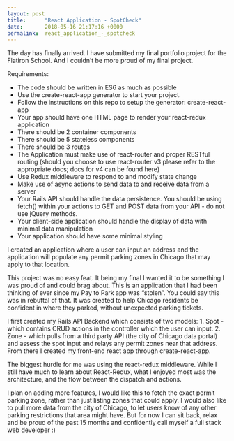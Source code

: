 ```yaml
---
layout: post
title:      "React Application - SpotCheck"
date:       2018-05-16 21:17:16 +0000
permalink:  react_application_-_spotcheck
---
```



The day has finally arrived. I have submitted my final portfolio project for the Flatiron School. And I couldn’t be more proud of my final project.

Requirements:
* The code should be written in ES6 as much as possible
* Use the create-react-app generator to start your project.
* Follow the instructions on this repo to setup the generator: create-react-app
* Your app should have one HTML page to render your react-redux application
* There should be 2 container components
* There should be 5 stateless components
* There should be 3 routes
* The Application must make use of react-router and proper RESTful routing (should you choose to use react-router v3 please refer to the appropriate docs; docs for v4 can be found here)
* Use Redux middleware to respond to and modify state change
* Make use of async actions to send data to and receive data from a server
* Your Rails API should handle the data persistence. You should be using fetch() within your actions to GET and POST data from your API - do not use jQuery methods.
* Your client-side application should handle the display of data with minimal data manipulation
* Your application should have some minimal styling

I created an application where a user can input an address and the application will populate any permit parking zones in Chicago that may apply to that location.

This project was no easy feat. It being my final I wanted it to be something I was proud of and could brag about. This is an application that I had been thinking of ever since my Pay to Park app was “stolen”. You could say this was in rebuttal of that. It was created to help Chicago residents be confident in where they parked, without unexpected parking tickets. 

I first created my Rails API Backend which consists of two models: 1. Spot - which contains CRUD actions in the controller which the user can input. 2. Zone - which pulls from a third party API (the city of Chicago data portal) and assess the spot input and relays any permit zones near that address. From there I created my front-end react app through create-react-app. 

The biggest hurdle for me was using the react-redux middleware. While I still have much to learn about React-Redux, what I enjoyed most was the architecture, and the flow between the dispatch and actions. 

I plan on adding more features, I would like this to fetch the exact permit parking zone, rather than just listing zones that could apply. I would also like to pull more data from the city of Chicago, to let users know of any other parking restrictions that area might have. But for now I can sit back, relax and be proud of the past 15 months and confidently call myself a full stack web developer :) 

